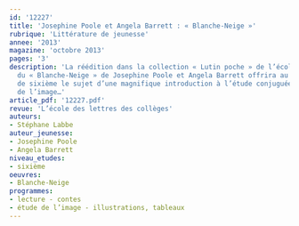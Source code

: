 ```yaml
---
id: '12227'
title: 'Josephine Poole et Angela Barrett : « Blanche-Neige »'
rubrique: 'Littérature de jeunesse'
annee: '2013'
magazine: 'octobre 2013'
pages: '3'
description: 'La réédition dans la collection « Lutin poche » de l’école des loisirs,
  du « Blanche-Neige » de Josephine Poole et Angela Barrett offrira au professeur
  de sixième le sujet d’une magnifique introduction à l’étude conjuguée du conte et
  de l’image…'
article_pdf: '12227.pdf'
revue: 'L’école des lettres des collèges'
auteurs:
- Stéphane Labbe
auteur_jeunesse:
- Josephine Poole
- Angela Barrett
niveau_etudes:
- sixième
oeuvres:
- Blanche-Neige
programmes:
- lecture - contes
- étude de l’image - illustrations, tableaux
---
```

